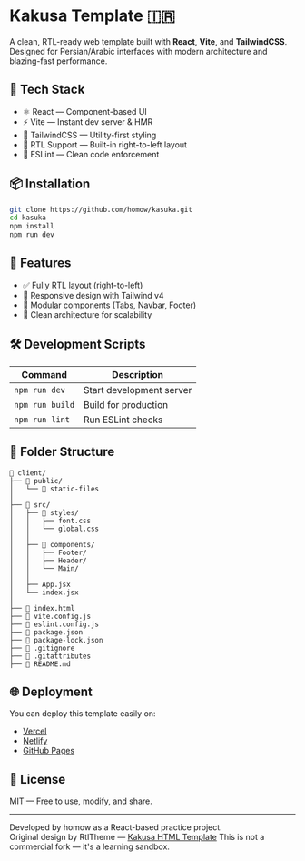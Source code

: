 # Kakusa Template 🇮🇷

A clean, RTL-ready web template built with **React**, **Vite**, and **TailwindCSS**.  
Designed for Persian/Arabic interfaces with modern architecture and blazing-fast performance.

## 🚀 Tech Stack

- ⚛️ React — Component-based UI
- ⚡ Vite — Instant dev server & HMR
- 🎨 TailwindCSS — Utility-first styling
- 🔄 RTL Support — Built-in right-to-left layout
- 🧹 ESLint — Clean code enforcement

## 📦 Installation

```bash
git clone https://github.com/homow/kasuka.git
cd kasuka
npm install
npm run dev
```

## 🧱 Features

- ✅ Fully RTL layout (right-to-left)
- 🎯 Responsive design with Tailwind v4
- 🧩 Modular components (Tabs, Navbar, Footer)
- 🧠 Clean architecture for scalability

## 🛠 Development Scripts

| Command         | Description              |
|-----------------|--------------------------|
| `npm run dev`   | Start development server |
| `npm run build` | Build for production     |
| `npm run lint`  | Run ESLint checks        |

## 📁 Folder Structure

```
📁 client/
├── 📁 public/
│   └── 📄 static-files
│
├── 📁 src/
│   ├── 📁 styles/
│   │   ├── font.css
│   │   └── global.css
│   │
│   ├── 📁 components/
│   │   ├── Footer/
│   │   ├── Header/
│   │   └── Main/
│   │
│   ├── App.jsx
│   └── index.jsx
│
├── 📄 index.html
├── 📄 vite.config.js
├── 📄 eslint.config.js
├── 📄 package.json
├── 📄 package-lock.json
├── 📄 .gitignore
├── 📄 .gitattributes
├── 📄 README.md
```

## 🌐 Deployment

You can deploy this template easily on:

- [Vercel](https://vercel.com)
- [Netlify](https://netlify.com)
- [GitHub Pages](https://pages.github.com)

## 📜 License

MIT — Free to use, modify, and share.

---

Developed by homow as a React-based practice project.  
Original design by RtlTheme — [Kakusa HTML Template](https://www.rtl-theme.com/kasuka-template-html/)
This is not a commercial fork — it's a learning sandbox.
